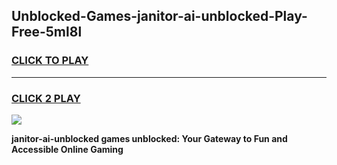 
## Unblocked-Games-janitor-ai-unblocked-Play-Free-5ml8l
<h3>
<a href="https://premium76.site?title=janitor-ai-unblocked&ref=10A">CLICK TO PLAY</a></h3>
<hr>

<h3>
<a href="https://premium76.site?title=janitor-ai-unblocked&ref=10A">CLICK 2 PLAY</a>
  
</h3>

<a href="https://premium76.site?title=janitor-ai-unblocked&ref=10A"><img src="https://clearcache.store/games.png"></a>


**janitor-ai-unblocked games unblocked: Your Gateway to Fun and Accessible Online Gaming**
